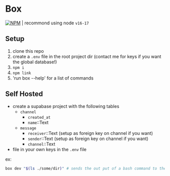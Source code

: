 # Box
[![NPM](https://img.shields.io/npm/v/channel-box)](https://www.npmjs.com/package/channel-box)
| recommond using node `v16-17`
## Setup
1. clone this repo
2. create a `.env` file in the root project dir (contact me for keys if you want the global database!)
3. `npm i`
4. `npm link`
5. 'run box --help' for a list of commands

## Self Hosted
- create a supabase project with the following tables
    - `channel`
        - `created_at`
        - `name`::Text
    - `message` 
        - `receiver`::Text (setup as foreign key on channel if you want)
        - `sender`::Text  (setup as foreign key on channel if you want)
        - `channel`::Text
- file in your own keys in the `.env` file

ex: 
```bash
box dev "$(ls ./some/dir)" # sends the out put of a bash command to the dev channel
```